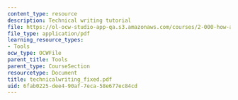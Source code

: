 ```yaml
---
content_type: resource
description: Technical writing tutorial
file: https://ol-ocw-studio-app-qa.s3.amazonaws.com/courses/2-000-how-and-why-machines-work-spring-2002/6fab0225dee490af7eca58e677ec84cd_technicalwriting_fixed.pdf
file_type: application/pdf
learning_resource_types:
- Tools
ocw_type: OCWFile
parent_title: Tools
parent_type: CourseSection
resourcetype: Document
title: technicalwriting_fixed.pdf
uid: 6fab0225-dee4-90af-7eca-58e677ec84cd
---
```

